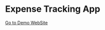# Expense Tracking App

<a target='_blank' href='https://expense-tracking-app-ten.vercel.app/'>Go to Demo WebSite</a>
